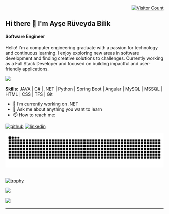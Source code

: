 <p align="right">
  <a href="https://visitcount.itsvg.in">
    <img src="https://visitcount.itsvg.in/api?id=ruveydabilik&icon=0&color=2" alt="Visitor Count">
  </a>
</p>
<h2>Hi there 👋 I'm Ayşe Rüveyda Bilik</h2>
<h4>Software Engineer</h4>

Hello! I'm a computer engineering graduate with a passion for technology and continuous learning. I enjoy exploring new areas in software development and finding creative solutions to challenges. Currently working as a Full Stack Developer and focused on building impactful and user-friendly applications.

<img src="https://cdn.dribbble.com/users/2704414/screenshots/7466903/media/b08ab576316bd4582fef189f471cd9e5.gif" width="300"/>

**Skills:**
JAVA | C# | .NET | Python | Spring Boot | Angular | MySQL | MSSQL | HTML | CSS | TFS | Git

- 🔭 I’m currently working on .NET 
- 💬 Ask me about anything you want to learn 
- 📫 How to reach me:   

[<img src='https://cdn.jsdelivr.net/npm/simple-icons@3.0.1/icons/github.svg' alt='github' height='40'>](https://github.com/ruveydabilik)  [<img src='https://cdn.jsdelivr.net/npm/simple-icons@3.0.1/icons/linkedin.svg' alt='linkedin' height='40'>](https://www.linkedin.com/in/ayseruveydabilik/)  

![](https://github.com/BEPb/BEPb/raw/output/github-contribution-grid-snake.svg)
<br> <br>

[![trophy](https://github-profile-trophy.vercel.app/?username=ruveydabilik)](https://github.com/ryo-ma/github-profile-trophy)

![](https://github-readme-streak-stats.herokuapp.com/?user=ruveydabilik&hide_border=false)

![](https://github-readme-stats.vercel.app/api/top-langs/?username=ruveydabilik&theme=light&hide_border=false&include_all_commits=false&count_private=false&layout=compact)

---
